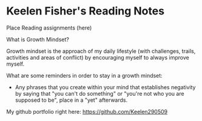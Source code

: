 # Keelen Fisher's Reading Notes 

Place Reading assignments (here)

What is Growth Mindset?

Growth mindset is the approach of my daily lifestyle (with challenges, trails, activities and areas of conflict) by encouraging myself to always improve myself.

What are some reminders in order to stay in a growth mindset:
- Any phrases that you create within your mind that establishes negativity by saying that "you can't do something" or "you're not who you are supposed to be", place in a "yet" afterwards.


My github portfolio right here: https://github.com/Keelen290509
